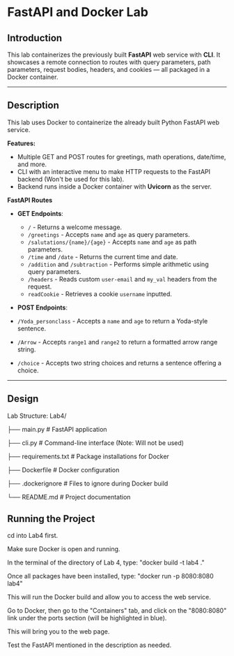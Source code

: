 # FastAPI and Docker Lab

## Introduction

This lab containerizes the previously built **FastAPI** web service with **CLI**. It showcases a remote connection to routes with query parameters, path parameters, request bodies, headers, and cookies — all packaged in a Docker container.

---

## Description

This lab uses Docker to containerize the already built Python FastAPI web service.

**Features:**

- Multiple GET and POST routes for greetings, math operations, date/time, and more.
- CLI with an interactive menu to make HTTP requests to the FastAPI backend (Won't be used for this lab).
- Backend runs inside a Docker container with **Uvicorn** as the server.

**FastAPI Routes**
- **GET Endpoints**:
  - `/` - Returns a welcome message.
  - `/greetings` - Accepts `name` and `age` as query parameters.
  - `/salutations/{name}/{age}` - Accepts `name` and `age` as path parameters.
  - `/time` and `/date` - Returns the current time and date.
  - `/addition` and `/subtraction` - Performs simple arithmetic using query parameters.
  - `/headers` - Reads custom `user-email` and `my_val` headers from the request.
  - `readCookie` - Retrieves a cookie `username` inputted.

 - **POST Endpoints**:
  - `/Yoda_personclass` - Accepts a `name` and `age` to return a Yoda-style sentence.
  - `/Arrow` - Accepts `range1` and `range2` to return a formatted arrow range string.
  - `/choice` - Accepts two string choices and returns a sentence offering a choice.

---

## Design
Lab Structure:
Lab4/

├── main.py             # FastAPI application

├── cli.py              # Command-line interface (Note: Will not be used)

├── requirements.txt    # Package installations for Docker

├── Dockerfile          # Docker configuration

├── .dockerignore       # Files to ignore during Docker build

└── README.md           # Project documentation

## Running the Project
cd into Lab4 first.

Make sure Docker is open and running.

In the terminal of the directory of Lab 4, type: "docker build -t lab4 ."

Once all packages have been installed, type: "docker run -p 8080:8080 lab4"

This will run the Docker build and allow you to access the web service.

Go to Docker, then go to the "Containers" tab, and click on the "8080:8080" link under the ports section (will be highlighted in blue).

This will bring you to the web page.

Test the FastAPI mentioned in the description as needed.


